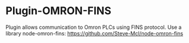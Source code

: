 # Plugin-OMRON-FINS
Plugin allows communication to Omron PLCs using FINS protocol.
Use a library node-omron-fins: https://github.com/Steve-Mcl/node-omron-fins


